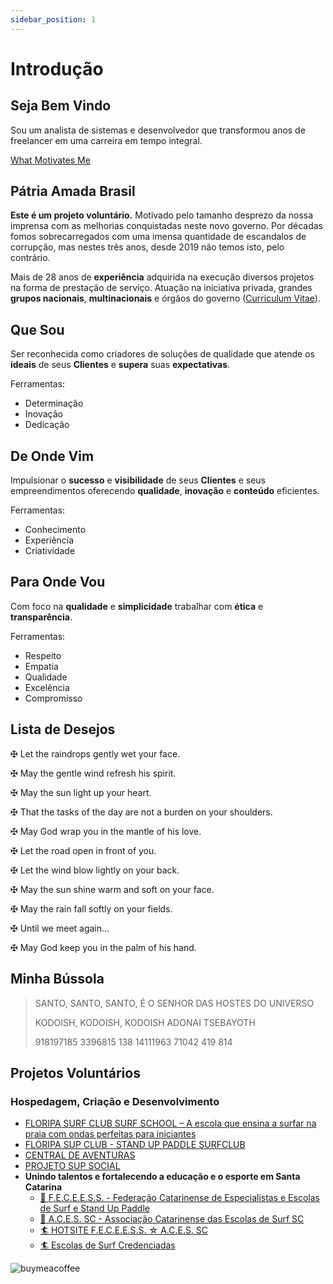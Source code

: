 ```yaml
---
sidebar_position: 1
---
```


# Introdução   

## Seja Bem Vindo  

Sou um analista de sistemas e desenvolvedor que transformou anos de freelancer em uma carreira em tempo integral.

[What Motivates Me](/doc/profile-en)

## Pátria Amada Brasil

**Este é um projeto voluntário.** Motivado pelo tamanho desprezo da nossa imprensa com as melhorias conquistadas neste novo governo. Por décadas fomos sobrecarregados com uma imensa quantidade de escandalos de corrupção, mas nestes três anos, desde 2019 não temos isto, pelo contrário. 

Mais de 28 anos de **experiência** adquirida na execução diversos projetos na forma de prestação de serviço. Atuação na iniciativa privada, grandes **grupos nacionais**, **multinacionais** e órgãos do governo ([Curriculum Vitae](/docs/cv)).

## Que Sou

Ser reconhecida como criadores de soluções de qualidade que atende os **ideais** de seus **Clientes** e **supera** suas **expectativas**.

Ferramentas:

 - Determinação
 - Inovação
 - Dedicação

## De Onde Vim

Impulsionar o **sucesso** e **visibilidade** de seus **Clientes** e seus empreendimentos oferecendo **qualidade**, **inovação** e **conteúdo** eficientes.

Ferramentas:

 - Conhecimento
 - Experiência
 - Criatividade

## Para Onde Vou

Com foco na **qualidade** e **simplicidade** trabalhar com **ética** e **transparência**.

Ferramentas:

 - Respeito
 - Empatia
 - Qualidade
 - Excelência
 - Compromisso


## Lista de Desejos

✠ Let the raindrops gently wet your face.

✠ May the gentle wind refresh his spirit.

✠ May the sun light up your heart.

✠ That the tasks of the day are not a burden on your shoulders.

✠ May God wrap you in the mantle of his love.

✠ Let the road open in front of you.

✠ Let the wind blow lightly on your back.

✠ May the sun shine warm and soft on your face.

✠ May the rain fall softly on your fields.

✠ Until we meet again...

✠ May God keep you in the palm of his hand.

## Minha Bússola

>    
>    SANTO, SANTO, SANTO, É O SENHOR DAS HOSTES DO UNIVERSO
>    
>    KODOISH, KODOISH, KODOISH ADONAI TSEBAYOTH
> 
>    918197185    3396815  138 14111963    71042    419 814
> 

## Projetos Voluntários

### Hospedagem, Criação e Desenvolvimento

  - [FLORIPA SURF CLUB SURF SCHOOL – A escola que ensina a surfar na praia com ondas perfeitas para iniciantes](http://floripasurfclub.com.br/)
  - [FLORIPA SUP CLUB - STAND UP PADDLE SURFCLUB](http://www.floripasupclub.com.br/)
  - [CENTRAL DE AVENTURAS](http://centraldeaventuras.com.br/)
  - [PROJETO SUP SOCIAL](https://supsocial.vercel.app/)
  - **Unindo talentos e fortalecendo a educação e o esporte em Santa Catarina**
    - [🌊 F.E.C.E.E.S.S. - Federação Catarinense de Especialistas e Escolas de Surf e Stand Up Paddle](https://escolasdesurf.org.br/)
    - [🌊 A.C.E.S. SC - Associação Catarinense das Escolas de Surf SC](https://aces.escolasdesurf.org.br/)
    - [🏄 HOTSITE F.E.C.E.E.S.S. ☆ A.C.E.S. SC](http://feceess.escolasdesurf.org.br/)
    - [🏄 Escolas de Surf Credenciadas](http://feceess.escolasdesurf.org.br/escolas/)


![buymeacoffee](/img/buymeacoffee.png)
  
